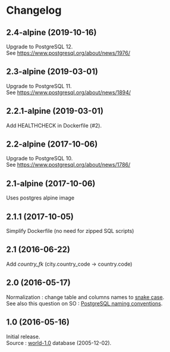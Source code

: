 # Changelog

## 2.4-alpine (2019-10-16)
Upgrade to PostgreSQL 12.  
See https://www.postgresql.org/about/news/1976/

## 2.3-alpine (2019-03-01)
Upgrade to PostgreSQL 11.  
See https://www.postgresql.org/about/news/1894/

## 2.2.1-alpine (2019-03-01)
Add HEALTHCHECK in Dockerfile (#2).

## 2.2-alpine (2017-10-06)
Upgrade to PostgreSQL 10.  
See https://www.postgresql.org/about/news/1786/ 

## 2.1-alpine (2017-10-06)
Uses postgres alpine image

## 2.1.1 (2017-10-05)
Simplify Dockerfile (no need for zipped SQL scripts)

## 2.1 (2016-06-22)
Add _country_fk_ (city.country_code -> country.code)

## 2.0 (2016-05-17)
Normalization : change table and columns names to [snake case](https://en.wikipedia.org/wiki/Snake_case).  
See also this question on SO : [PostgreSQL naming conventions](http://stackoverflow.com/questions/2878248/postgresql-naming-conventions). 

## 1.0 (2016-05-16)
Initial release.  
Source : [world-1.0](http://pgfoundry.org/frs/shownotes.php?release_id=366) database (2005-12-02).
